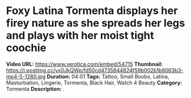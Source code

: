# Foxy Latina Tormenta displays her firey nature as she spreads her legs and plays with her moist tight coochie

**Video URL:** https://www.xerotica.com/embed/54715
**Thumbnail:** https://i.postimg.cc/yx0JkQWp/fd50cd4735844824f59b002b1b6063b3-mp4-5-1280.jpg
**Duration:** 04:01
**Tags:** Tattoo, Small Boobs, Latina, Masturbation, Lingerie, Tormenta, Black Hair, Watch 4 Beauty
**Category:** Tormenta
**Description:** .